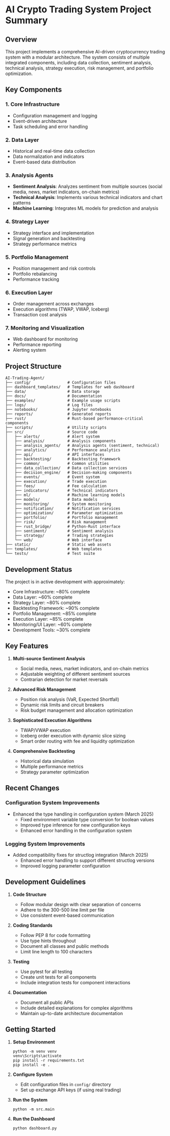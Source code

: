 # AI Crypto Trading System Project Summary

## Overview

This project implements a comprehensive AI-driven cryptocurrency trading system with a modular architecture. The system consists of multiple integrated components, including data collection, sentiment analysis, technical analysis, strategy execution, risk management, and portfolio optimization.

## Key Components

### 1. Core Infrastructure
- Configuration management and logging
- Event-driven architecture
- Task scheduling and error handling

### 2. Data Layer
- Historical and real-time data collection
- Data normalization and indicators
- Event-based data distribution

### 3. Analysis Agents
- **Sentiment Analysis**: Analyzes sentiment from multiple sources (social media, news, market indicators, on-chain metrics)
- **Technical Analysis**: Implements various technical indicators and chart patterns
- **Machine Learning**: Integrates ML models for prediction and analysis

### 4. Strategy Layer
- Strategy interface and implementation
- Signal generation and backtesting
- Strategy performance metrics

### 5. Portfolio Management
- Position management and risk controls
- Portfolio rebalancing
- Performance tracking

### 6. Execution Layer
- Order management across exchanges
- Execution algorithms (TWAP, VWAP, Iceberg)
- Transaction cost analysis

### 7. Monitoring and Visualization
- Web dashboard for monitoring
- Performance reporting
- Alerting system

## Project Structure

```
AI-Trading-Agent/
├── config/                # Configuration files
├── dashboard_templates/   # Templates for web dashboard
├── data/                  # Data storage
├── docs/                  # Documentation
├── examples/              # Example usage scripts
├── logs/                  # Log files
├── notebooks/             # Jupyter notebooks
├── reports/               # Generated reports
├── rust/                  # Rust-based performance-critical components
├── scripts/               # Utility scripts
├── src/                   # Source code
│   ├── alerts/            # Alert system
│   ├── analysis/          # Analysis components
│   ├── analysis_agents/   # Analysis agents (sentiment, technical)
│   ├── analytics/         # Performance analytics
│   ├── api/               # API interfaces
│   ├── backtesting/       # Backtesting framework
│   ├── common/            # Common utilities
│   ├── data_collection/   # Data collection services
│   ├── decision_engine/   # Decision-making components
│   ├── events/            # Event system
│   ├── execution/         # Trade execution
│   ├── fees/              # Fee calculation
│   ├── indicators/        # Technical indicators
│   ├── ml/                # Machine learning models
│   ├── models/            # Data models
│   ├── monitoring/        # System monitoring
│   ├── notification/      # Notification services
│   ├── optimization/      # Parameter optimization
│   ├── portfolio/         # Portfolio management
│   ├── risk/              # Risk management
│   ├── rust_bridge/       # Python-Rust interface
│   ├── sentiment/         # Sentiment analysis
│   ├── strategy/          # Trading strategies
│   └── web/               # Web interface
├── static/                # Static web assets
├── templates/             # Web templates
└── tests/                 # Test suite
```

## Development Status

The project is in active development with approximately:
- Core Infrastructure: ~80% complete
- Data Layer: ~60% complete
- Strategy Layer: ~80% complete
- Backtesting Framework: ~90% complete 
- Portfolio Management: ~85% complete
- Execution Layer: ~85% complete
- Monitoring/UI Layer: ~60% complete
- Development Tools: ~30% complete

## Key Features

1. **Multi-source Sentiment Analysis**
   - Social media, news, market indicators, and on-chain metrics
   - Adjustable weighting of different sentiment sources
   - Contrarian detection for market reversals

2. **Advanced Risk Management**
   - Position risk analysis (VaR, Expected Shortfall)
   - Dynamic risk limits and circuit breakers
   - Risk budget management and allocation optimization

3. **Sophisticated Execution Algorithms**
   - TWAP/VWAP execution
   - Iceberg order execution with dynamic slice sizing
   - Smart order routing with fee and liquidity optimization

4. **Comprehensive Backtesting**
   - Historical data simulation
   - Multiple performance metrics
   - Strategy parameter optimization

## Recent Changes

### Configuration System Improvements
- Enhanced the type handling in configuration system (March 2025)
  - Fixed environment variable type conversion for boolean values
  - Improved type inference for new configuration keys
  - Enhanced error handling in the configuration system

### Logging System Improvements 
- Added compatibility fixes for structlog integration (March 2025)
  - Enhanced error handling to support different structlog versions
  - Improved logging parameter configuration

## Development Guidelines

1. **Code Structure**
   - Follow modular design with clear separation of concerns
   - Adhere to the 300-500 line limit per file
   - Use consistent event-based communication

2. **Coding Standards**
   - Follow PEP 8 for code formatting
   - Use type hints throughout
   - Document all classes and public methods
   - Limit line length to 100 characters

3. **Testing**
   - Use pytest for all testing
   - Create unit tests for all components
   - Include integration tests for component interactions

4. **Documentation**
   - Document all public APIs
   - Include detailed explanations for complex algorithms
   - Maintain up-to-date architecture documentation

## Getting Started

1. **Setup Environment**
   ```
   python -m venv venv
   venv\Scripts\activate
   pip install -r requirements.txt
   pip install -e .
   ```

2. **Configure System**
   - Edit configuration files in `config/` directory
   - Set up exchange API keys (if using real trading)

3. **Run the System**
   ```
   python -m src.main
   ```

4. **Run the Dashboard**
   ```
   python dashboard.py
   ```
